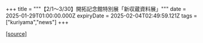 +++
title = """【2/1～3/30】開拓記念館特別展「新収蔵資料展」"""
date = 2025-01-29T01:00:00.000Z
expiryDate = 2025-02-04T02:49:59.121Z
tags = ["kuriyama","news"]
+++


[[source]](https://www.town.kuriyama.hokkaido.jp/soshiki/55/30111.html)
